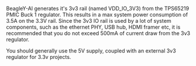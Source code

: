 BeagleY-AI generates it's 3v3 rail (named VDD_IO_3V3) from the TPS65219 PMIC Buck 1 regulator. This results in a max system power consumption of 3.5A on the 3.3V rail.
Since the 3v3 IO rail is used by a lot of system components, such as the ethernet PHY, USB hub, HDMI framer etc, it is recommended that you do not exceed 500mA of current draw from the 3v3 regulator. 

You should generally use the 5V supply, coupled with an external 3v3 regulator for 3.3v projects.